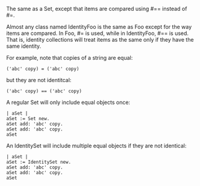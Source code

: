 The same as a Set, except that items are compared using #== instead of #=.

Almost any class named IdentityFoo is the same as Foo except for the way items are compared.  In Foo, #= is used, while in IdentityFoo, #== is used.  That is, identity collections will treat items as the same only if they have the same identity.

For example, note that copies of a string are equal:

	('abc' copy) = ('abc' copy)

but they are not identitcal:

	('abc' copy) == ('abc' copy)

A regular Set will only include equal objects once:

	| aSet |
	aSet := Set new.
	aSet add: 'abc' copy.
	aSet add: 'abc' copy.
	aSet


An IdentitySet will include multiple equal objects if they are not identical:

	| aSet |
	aSet := IdentitySet new.
	aSet add: 'abc' copy.
	aSet add: 'abc' copy.
	aSet
